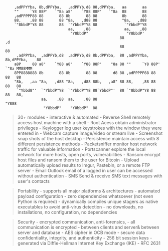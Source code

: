 
 
        ,adPPYYba, 8b,dPPYba,   ,adPPYb,d8 88,dPPYba,   aa       aa
        ""     `Y8 88P'   `"8a a8"    `Y88 88P'   `"8a  88       88
        ,adPPPPP88 88       88 8b       88 88           8b       88
        88,    ,88 88       88 "8a,   ,d88 88           "8a,   ,d88
        `"8bbdP"Y8 88       88  `"YbbdP"Y8 88            `"YbbdP"Y8
                                aa,    ,88               aa,    ,88
                                 "Y8bbdP"                 "Y8bbdP'
                                                       88                          ,d
                                                       88                          88
         ,adPPYba,  ,adPPYb,d8  ,adPPYb,d8 8b,dPPYba,  88 ,adPPYYba, 8b,dPPYba,    88
        a8P     88 a8"    `Y88 a8"    `Y88 88P'    "8a 88 ""     `Y8 88P'   `"8a MM88MMM
        8PP8888888 8b       88 8b       88 88       d8 88 ,adPPPPP88 88       88   88
        "8b,   ,aa "8a,   ,d88 "8a,   ,d88 88b,   ,a8" 88 88,    ,88 88       88   88
         `"Ybbd8"'  `"YbbdP"Y8  `"YbbdP"Y8 88`YbbdP"'  88 `"8bbdP"Y8 88       88   88,
                    aa,    ,88  aa,    ,88 88                                      "Y888
                     "Y8bbdP"    "Y8bbdP"  88

                            
>  30+ modules - interactive & automated
    - Reverse Shell   remotely access host machine with a shell
    - Root Acess      obtain administrator privileges
    - Keylogger       log user keystrokes with the window they were entered in
    - Webcam          capture image/video or stream live
    - Screenshot      snap shots of the host desktop
    - Persistence     maintain access with 8 different persistence methods
    - Packetsniffer   monitor host network traffic for valuable information
    - Portscanner     explore the local network for more hosts, open ports, vulnerabilities
    - Ransom          encrypt host files and ransom them to the user for Bitcoin
    - Upload          automatically upload results to Imgur, Pastebin, or a remote FTP server
    - Email           Outlook email of a logged in user can be accessed without authentication
    - SMS             Send & receive SMS text messages with user's contacts
    
>  Portability - supports all major platforms & architectures
    - automated payload configuration
    - zero dependencies whatsoever (not even Python is required)
    - dynamically compiles unique stagers as native executables to avoid anti-virus detection
    - no downloads, no installations, no configuration, no dependencies
    
>  Security - encrypted communication, anti-forensics, 
    - all communication is encrypted - between clients and server& between  server and database
    - AES cipher in OCB mode - secure data confidentiality, integrity, and authenticity
    - 256 bit session keys - generated via Diffie-Hellman Internet Key Exchange (IKE) - RFC 2631
    
